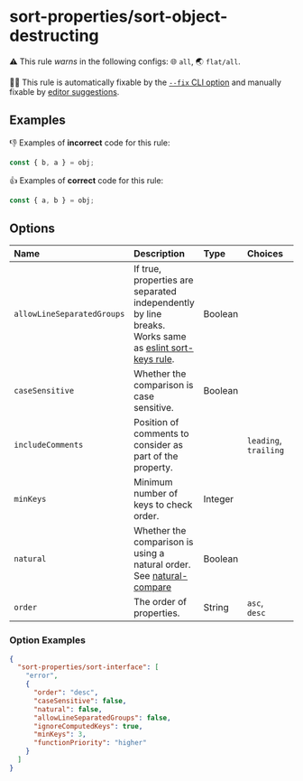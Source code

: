 # sort-properties/sort-object-destructing

⚠️ This rule _warns_ in the following configs: 🌐 `all`, 🌏 `flat/all`.

🔧💡 This rule is automatically fixable by the [`--fix` CLI option](https://eslint.org/docs/latest/user-guide/command-line-interface#--fix) and manually fixable by [editor suggestions](https://eslint.org/docs/latest/use/core-concepts#rule-suggestions).

<!-- end auto-generated rule header -->

## Examples

👎 Examples of **incorrect** code for this rule:

```ts
const { b, a } = obj;
```

👍 Examples of **correct** code for this rule:

```ts
const { a, b } = obj;
```

## Options

<!-- begin auto-generated rule options list -->

| Name                       | Description                                                                                                                                                         | Type    | Choices               | Default   |
| :------------------------- | :------------------------------------------------------------------------------------------------------------------------------------------------------------------ | :------ | :-------------------- | :-------- |
| `allowLineSeparatedGroups` | If true, properties are separated independently by line breaks. Works same as [eslint sort-keys rule](https://eslint.org/docs/latest/rules/sort-keys#rule-details). | Boolean |                       | `true`    |
| `caseSensitive`            | Whether the comparison is case sensitive.                                                                                                                           | Boolean |                       | `true`    |
| `includeComments`          | Position of comments to consider as part of the property.                                                                                                           |         | `leading`, `trailing` | `leading` |
| `minKeys`                  | Minimum number of keys to check order.                                                                                                                              | Integer |                       | `2`       |
| `natural`                  | Whether the comparison is using a natural order. See [natural-compare](https://www.npmjs.com/package/natural-compare)                                               | Boolean |                       | `true`    |
| `order`                    | The order of properties.                                                                                                                                            | String  | `asc`, `desc`         | `asc`     |

<!-- end auto-generated rule options list -->

### Option Examples

```json
{
  "sort-properties/sort-interface": [
    "error",
    {
      "order": "desc",
      "caseSensitive": false,
      "natural": false,
      "allowLineSeparatedGroups": false,
      "ignoreComputedKeys": true,
      "minKeys": 3,
      "functionPriority": "higher"
    }
  ]
}
```
